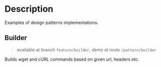 # Description
Examples of design patterns implementations.

## Builder
> available at branch `feature/builder`, demo at route `/pattern/builder`

Builds wget and cURL commands based on given url, headers etc.
